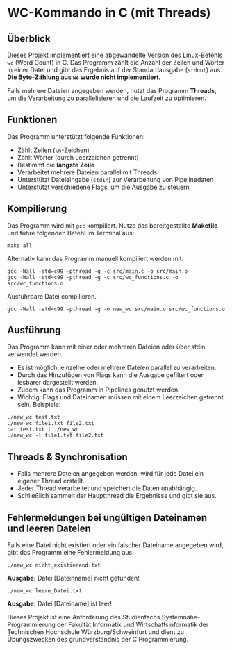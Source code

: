 # WC-Kommando in C (mit Threads)

## Überblick
Dieses Projekt implementiert eine abgewandelte Version des Linux-Befehls `wc` (Word Count) in C. Das Programm zählt die Anzahl der Zeilen und Wörter in einer Datei und gibt das Ergebnis auf der Standardausgabe (`stdout`) aus. **Die Byte-Zählung aus `wc` wurde nicht implementiert.**

Falls mehrere Dateien angegeben werden, nutzt das Programm **Threads**, um die Verarbeitung zu parallelisieren und die Laufzeit zu optimieren.

## Funktionen
Das Programm unterstützt folgende Funktionen:
- Zählt Zeilen (`\n`-Zeichen)
- Zählt Wörter (durch Leerzeichen getrennt)
- Bestimmt die **längste Zeile**
- Verarbeitet mehrere Dateien parallel mit Threads
- Unterstützt Dateieingabe (`stdin`) zur Verarbeitung von Pipelinedaten
- Unterstützt verschiedene Flags, um die Ausgabe zu steuern

## Kompilierung
Das Programm wird mit `gcc` kompiliert. Nutze das bereitgestellte **Makefile** und führe folgenden Befehl im Terminal aus:

```
make all
```

Alternativ kann das Programm manuell kompiliert werden mit:

```
gcc -Wall -std=c99 -pthread -g -c src/main.c -o src/main.o
gcc -Wall -std=c99 -pthread -g -c src/wc_functions.c -o src/wc_functions.o
```

Ausführbare Datei compilieren.
```
gcc -Wall -std=c99 -pthread -g -o new_wc src/main.o src/wc_functions.o
```

## Ausführung
Das Programm kann mit einer oder mehreren Dateien oder über stdin verwendet werden.
- Es ist möglich, einzelne oder mehrere Dateien parallel zu verarbeiten.
- Durch das Hinzufügen von Flags kann die Ausgabe gefiltert oder lesbarer dargestellt werden.
- Zudem kann das Programm in Pipelines genutzt werden.
- Wichtig: Flags und Dateinamen müssen mit einem Leerzeichen getrennt sein.
Beispiele:

```
./new_wc test.txt
./new_wc file1.txt file2.txt
cat test.txt | ./new_wc
./new_wc -l file1.txt file2.txt
```

## Threads & Synchronisation
- Falls mehrere Dateien angegeben werden, wird für jede Datei ein eigener Thread erstellt.
- Jeder Thread verarbeitet und speichert die Daten unabhängig.
- Schließlich sammelt der Hauptthread die Ergebnisse und gibt sie aus.
  
## Fehlermeldungen bei ungültigen Dateinamen und leeren Dateien
Falls eine Datei nicht existiert oder ein falscher Dateiname angegeben wird, gibt das Programm eine Fehlermeldung aus.

```
./new_wc nicht_existierend.txt
```
**Ausgabe:** Datei [Dateinname] nicht gefunden!

```
./new_wc leere_Datei.txt
```
**Ausgabe:** Datei [Dateiname] ist leer!


Dieses Projekt ist eine Anforderung des Studienfachs Systemnahe-Programmierung der Fakultät Informatik und Wirtschaftsinformatik der Technischen Hochschule Würzburg/Schweinfurt und dient zu Übungszwecken des grundverständnis der C Programmierung.

